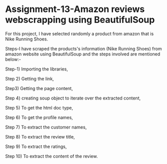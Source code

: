 # Assignment-13-Amazon reviews webscrapping using BeautifulSoup

For this project, I have selected randomly a product from amazon that is Nike Running Shoes.

Steps-I have scraped the products's information (Nike Running Shoes) from amazon website using BeautifulSoup and the steps involved are mentioned below:-

Step-1) Importing the libraries,

Step 2) Getting the link,

Step3) Getting the page content,

Step 4) creating soup object to iterate over the extracted content,

Step 5) To get the html doc type,

Step 6) To get the profile names,

Step 7) To extract the customer names,

Step 8) To extract the review title,

Step 9) To extract the ratings,

Step 10) To extract the content of the review.



